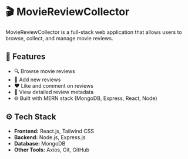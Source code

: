 # 🎬 MovieReviewCollector

MovieReviewCollector is a full-stack web application that allows users to browse, collect, and manage movie reviews.

## 🚀 Features

- 🔍 Browse movie reviews
- 📝 Add new reviews
- ❤️ Like and comment on reviews
- 🧾 View detailed review metadata
- 🌐 Built with MERN stack (MongoDB, Express, React, Node)

## ⚙️ Tech Stack

- **Frontend:** React.js, Tailwind CSS
- **Backend:** Node.js, Express.js
- **Database:** MongoDB
- **Other Tools:** Axios, Git, GitHub
